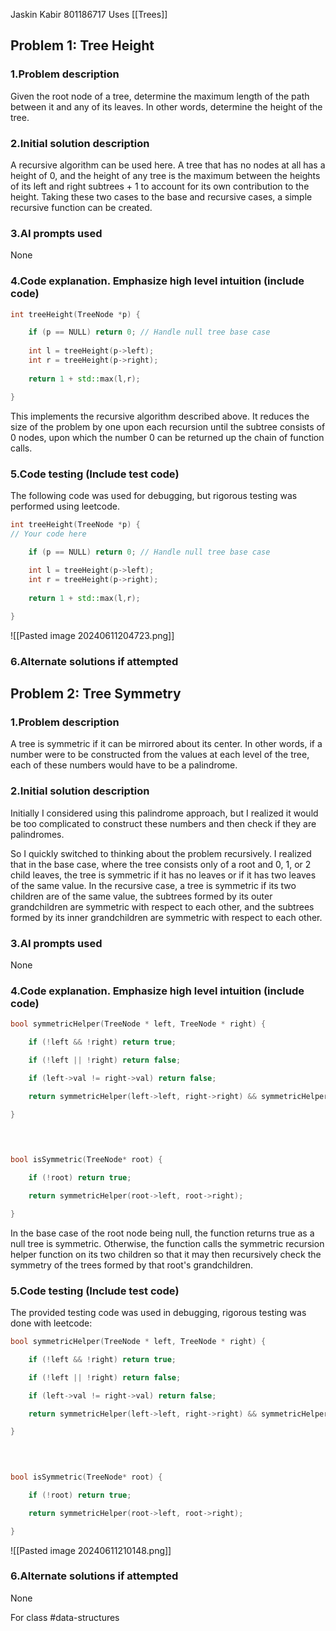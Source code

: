 Jaskin Kabir 801186717
Uses [[Trees]]
## Problem 1: Tree Height
### 1.Problem description
Given the root node of a tree, determine the maximum length of the path between it and any of its leaves. In other words, determine the height of the tree.
### 2.Initial solution description
A recursive algorithm can be used here. A tree that has no nodes at all has a height of 0, and the height of any tree is the maximum between the heights of its left and right subtrees + 1 to account for its own contribution to the height. Taking these two cases to the base and recursive cases, a simple recursive function can be created.
### 3.AI prompts used
None
### 4.Code explanation. Emphasize high level intuition (include code)
```cpp
int treeHeight(TreeNode *p) {

    if (p == NULL) return 0; // Handle null tree base case
    
    int l = treeHeight(p->left);
    int r = treeHeight(p->right);
    
    return 1 + std::max(l,r);

}
```
This implements the recursive algorithm described above. It reduces the size of the problem by one upon each recursion until the subtree consists of 0 nodes, upon which the number 0 can be returned up the chain of function calls.
### 5.Code testing (Include test code)
The following code was used for debugging, but rigorous testing was performed using leetcode.
```cpp
int treeHeight(TreeNode *p) {
// Your code here

    if (p == NULL) return 0; // Handle null tree base case
    
    int l = treeHeight(p->left);
    int r = treeHeight(p->right);
    
    return 1 + std::max(l,r);

}
```
![[Pasted image 20240611204723.png]]
### 6.Alternate solutions if attempted

## Problem 2: Tree Symmetry

### 1.Problem description
A tree is symmetric if it can be mirrored about its center. In other words, if a number were to be constructed from the values at each level of the tree, each of these numbers would have to be a palindrome.
### 2.Initial solution description
Initially I considered using this palindrome approach, but I realized it would be too complicated to construct these numbers and then check if they are palindromes.

So I quickly switched to thinking about the problem recursively. I realized that in the base case, where the tree consists only of a root and 0, 1, or 2 child leaves, the tree is symmetric if it has no leaves or if it has two leaves of the same value. In the recursive case, a tree is symmetric if its two children are of the same value, the subtrees formed by its outer grandchildren are symmetric with respect to each other, and the subtrees formed by its inner grandchildren are symmetric with respect to each other.
### 3.AI prompts used
None
### 4.Code explanation. Emphasize high level intuition (include code)
```cpp
bool symmetricHelper(TreeNode * left, TreeNode * right) {

    if (!left && !right) return true;

    if (!left || !right) return false;

    if (left->val != right->val) return false;

    return symmetricHelper(left->left, right->right) && symmetricHelper(left->right, right->left);

}

  
  

bool isSymmetric(TreeNode* root) {

    if (!root) return true;

    return symmetricHelper(root->left, root->right);

}
```

In the base case of the root node being null, the function returns true as a null tree is symmetric. Otherwise, the function calls the symmetric recursion helper function on its two children so that it may then recursively check the symmetry of the trees formed by that root's grandchildren.
### 5.Code testing (Include test code)
The provided testing code was used in debugging, rigorous testing was done with leetcode:
```cpp
bool symmetricHelper(TreeNode * left, TreeNode * right) {

    if (!left && !right) return true;

    if (!left || !right) return false;

    if (left->val != right->val) return false;

    return symmetricHelper(left->left, right->right) && symmetricHelper(left->right, right->left);

}

  
  

bool isSymmetric(TreeNode* root) {

    if (!root) return true;

    return symmetricHelper(root->left, root->right);

}
```
![[Pasted image 20240611210148.png]]
### 6.Alternate solutions if attempted
None

For class #data-structures 